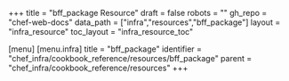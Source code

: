 +++
title = "bff_package Resource"
draft = false
robots = ""
gh_repo = "chef-web-docs"
data_path = ["infra","resources","bff_package"]
layout = "infra_resource"
toc_layout = "infra_resource_toc"

[menu]
  [menu.infra]
    title = "bff_package"
    identifier = "chef_infra/cookbook_reference/resources/bff_package"
    parent = "chef_infra/cookbook_reference/resources"
+++

<!-- The contents of this page are automatically generated from the bff_package.yaml file in the data directory. -->
<!-- To suggest a change, edit the https://github.com/chef/chef/blob/main/lib/chef/resource/bff_package.rb file
      and submit a pull request to the https://github.com/chef/chef repository. -->
